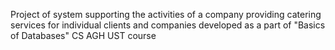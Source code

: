 Project of system supporting the activities of a company providing catering services for individual clients and companies developed as a part of "Basics of Databases" CS AGH UST course 

